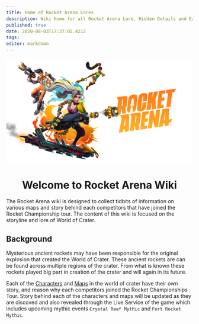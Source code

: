 ```yaml
---
title: Home of Rocket Arena Lores
description: Wiki Home for all Rocket Arena Lore, Hidden Details and Easter Eggs
published: true
date: 2020-08-03T17:37:05.421Z
tags: 
editor: markdown
---
```


<p align="center">
	<img alt="ra_wiki-home.jpg" src="/ra_primary-art_crop_3840x2160.jpg" width="700">
</p>
<h1 align="center">
  Welcome to Rocket Arena Wiki
</h1>

The Rocket Arena wiki is designed to collect tidbits of information on various maps and story behind each competitors that have joined the Rocket Championship tour. The content of this wiki is focused on the storyline and lore of World of Crater.

## Background
Mysterious ancient rockets may have been responsible for the original explosion that created the World of Crater. These ancient rockets are can be found across multiple regions of the crater. From what is known these rockets played big part in creation of the crater and will again in its future.

Each of the [Characters](https://worldofcrater.wiki/Characters) and [Maps](https://worldofcrater.wiki/Maps) in the world of crater have their own story, and reason why each competitors joined the Rocket Championships Tour. Story behind each of the characters and maps will be updated as they are discoved and also revealed through the Live Service of the game which includes upcoming mythic events `Crystal Reef Mythic` and `Fort Rocket Mythic`.